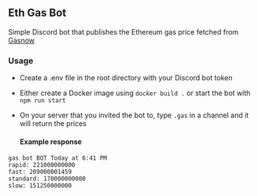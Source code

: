 ## Eth Gas Bot

Simple Discord bot that publishes the Ethereum gas price fetched from [Gasnow](https://gasnow.org)

### Usage

* Create a .env file in the root directory with your Discord bot token
* Either create a Docker image using `docker build .` or start the bot with `npm run start`
* On your server that you invited the bot to, type `.gas` in a channel and it will return the prices
  
  #### Example response
```
gas bot BOT Today at 6:41 PM
rapid: 221000000000
fast: 209000001459
standard: 170000000000
slow: 151250000000
```
